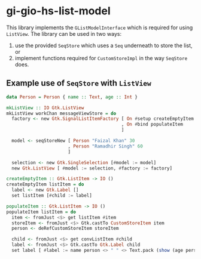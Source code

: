 # gi-gio-hs-list-model

This library implements the `GListModelInterface` which is required for using
`ListView`. The library can be used in two ways:
1. use the provided `SeqStore` which uses a `Seq` underneath to store the list,
   or
2. implement functions required for `CustomStoreImpl` in the way `SeqStore`
   does.

## Example use of `SeqStore` with `ListView`

```haskell
data Person = Person { name :: Text, age :: Int }

mkListView :: IO Gtk.ListView
mkListView workChan messageViewStore = do
  factory <- new Gtk.SignalListItemFactory [ On #setup createEmptyItem
                                           , On #bind populateItem
                                           ]

  model <- seqStoreNew [ Person "Faizal Khan" 30
                       , Person "Ramadhir Singh" 60
                       ]

  selection <- new Gtk.SingleSelection [#model := model]
  new Gtk.ListView [ #model := selection, #factory := factory]

createEmptyItem :: Gtk.ListItem -> IO ()
createEmptyItem listItem = do
  label <- new Gtk.Label []
  set listItem [#child := label]

populateItem :: Gtk.ListItem -> IO ()
populateItem listItem = do
  item <- fromJust <$> get listItem #item
  storeItem <- fromJust <$> Gtk.castTo CustomStoreItem item
  person <- deRefCustomStoreItem storeItem

  child <- fromJust <$> get convListItem #child
  label <- fromJust <$> Gtk.castTo Gtk.Label child
  set label [ #label := name person <> " " <> Text.pack (show (age person)) ]
```

